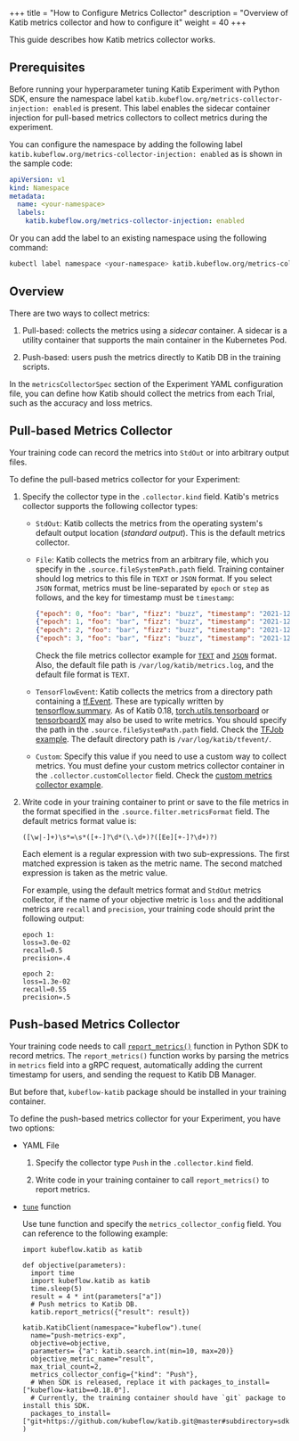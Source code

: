 +++
title = "How to Configure Metrics Collector"
description = "Overview of Katib metrics collector and how to configure it"
weight = 40
+++

This guide describes how Katib metrics collector works.

## Prerequisites

Before running your hyperparameter tuning Katib Experiment with Python SDK,
ensure the namespace label `katib.kubeflow.org/metrics-collector-injection: enabled`
is present. This label enables the sidecar container injection for pull-based metrics collectors to collect metrics during the experiment.

You can configure the namespace by adding the following label `katib.kubeflow.org/metrics-collector-injection: enabled`
as is shown in the sample code:

```yaml
apiVersion: v1
kind: Namespace
metadata:
  name: <your-namespace>
  labels:
    katib.kubeflow.org/metrics-collector-injection: enabled
```

Or you can add the label to an existing namespace using the following command:

```bash
kubectl label namespace <your-namespace> katib.kubeflow.org/metrics-collector-injection=enabled
```

## Overview

There are two ways to collect metrics:

1. Pull-based: collects the metrics using a _sidecar_ container. A sidecar is a utility container that supports
the main container in the Kubernetes Pod.

2. Push-based: users push the metrics directly to Katib DB in the training scripts.

In the `metricsCollectorSpec` section of the Experiment YAML configuration file, you can
define how Katib should collect the metrics from each Trial, such as the accuracy and loss metrics.

## Pull-based Metrics Collector

Your training code can record the metrics into `StdOut` or into arbitrary output files.

To define the pull-based metrics collector for your Experiment:

1. Specify the collector type in the `.collector.kind` field.
   Katib's metrics collector supports the following collector types:

   - `StdOut`: Katib collects the metrics from the operating system's default
     output location (_standard output_). This is the default metrics collector.

   - `File`: Katib collects the metrics from an arbitrary file, which
     you specify in the `.source.fileSystemPath.path` field. Training container
     should log metrics to this file in `TEXT` or `JSON` format. If you select `JSON` format,
     metrics must be line-separated by `epoch` or `step` as follows, and the key for timestamp must
     be `timestamp`:

     ```json
     {"epoch": 0, "foo": "bar", "fizz": "buzz", "timestamp": "2021-12-02T14:27:51"}
     {"epoch": 1, "foo": "bar", "fizz": "buzz", "timestamp": "2021-12-02T14:27:52"}
     {"epoch": 2, "foo": "bar", "fizz": "buzz", "timestamp": "2021-12-02T14:27:53"}
     {"epoch": 3, "foo": "bar", "fizz": "buzz", "timestamp": "2021-12-02T14:27:54"}
     ```

     Check the file metrics collector example for [`TEXT`](https://github.com/kubeflow/katib/blob/ea46a7f2b73b2d316b6b7619f99eb440ede1909b/examples/v1beta1/metrics-collector/file-metrics-collector.yaml#L14-L24)
     and [`JSON`](https://github.com/kubeflow/katib/blob/ea46a7f2b73b2d316b6b7619f99eb440ede1909b/examples/v1beta1/metrics-collector/file-metrics-collector-with-json-format.yaml#L14-L22)
     format. Also, the default file path is `/var/log/katib/metrics.log`, and the default file format is `TEXT`.

   - `TensorFlowEvent`: Katib collects the metrics from a directory path
     containing a [tf.Event](https://www.tensorflow.org/api_docs/python/tf/compat/v1/Event).
     These are typically written by [tensorflow.summary](https://www.tensorflow.org/api_docs/python/tf/summary).
     As of Katib 0.18, [torch.utils.tensorboard](https://pytorch.org/docs/stable/tensorboard.html) or
     [tensorboardX](https://tensorboardx.readthedocs.io/en/latest/index.html) may also be used to write metrics.
     You should specify the path in the `.source.fileSystemPath.path` field. Check the
     [TFJob example](https://github.com/kubeflow/katib/blob/ea46a7f2b73b2d316b6b7619f99eb440ede1909b/examples/v1beta1/kubeflow-training-operator/tfjob-mnist-with-summaries.yaml#L17-L23).
     The default directory path is `/var/log/katib/tfevent/`.

   - `Custom`: Specify this value if you need to use a custom way to collect
     metrics. You must define your custom metrics collector container
     in the `.collector.customCollector` field. Check the
     [custom metrics collector example](https://github.com/kubeflow/katib/blob/ea46a7f2b73b2d316b6b7619f99eb440ede1909b/examples/v1beta1/metrics-collector/custom-metrics-collector.yaml#L14-L36).

2. Write code in your training container to print or save to the file metrics in the format
   specified in the `.source.filter.metricsFormat` field. The default metrics format value is:

   ```
   ([\w|-]+)\s*=\s*([+-]?\d*(\.\d+)?([Ee][+-]?\d+)?)
   ```

   Each element is a regular expression with two sub-expressions. The first matched expression is
   taken as the metric name. The second matched expression is taken as the metric value.

   For example, using the default metrics format and `StdOut` metrics collector,
   if the name of your objective metric is `loss` and the additional metrics are
   `recall` and `precision`, your training code should print the following output:

   ```shell
   epoch 1:
   loss=3.0e-02
   recall=0.5
   precision=.4

   epoch 2:
   loss=1.3e-02
   recall=0.55
   precision=.5
   ```

## Push-based Metrics Collector

Your training code needs to call [`report_metrics()`](https://github.com/kubeflow/katib/blob/e251a07cb9491e2d892db306d925dddf51cb0930/sdk/python/v1beta1/kubeflow/katib/api/report_metrics.py#L26) function in Python SDK to record metrics.
The `report_metrics()` function works by parsing the metrics in `metrics` field into a gRPC request, automatically adding the current timestamp for users, and sending the request to Katib DB Manager.

But before that, `kubeflow-katib` package should be installed in your training container.

To define the push-based metrics collector for your Experiment, you have two options:

- YAML File

    1. Specify the collector type `Push` in the `.collector.kind` field.

    2. Write code in your training container to call `report_metrics()` to report metrics.

- [`tune`](https://github.com/kubeflow/katib/blob/master/sdk/python/v1beta1/kubeflow/katib/api/katib_client.py#L166) function

    Use tune function and specify the `metrics_collector_config` field. You can reference to the following example:

    ```
    import kubeflow.katib as katib

    def objective(parameters):
      import time
      import kubeflow.katib as katib
      time.sleep(5)
      result = 4 * int(parameters["a"])
      # Push metrics to Katib DB.
      katib.report_metrics({"result": result})

    katib.KatibClient(namespace="kubeflow").tune(
      name="push-metrics-exp",
      objective=objective,
      parameters= {"a": katib.search.int(min=10, max=20)}
      objective_metric_name="result",
      max_trial_count=2,
      metrics_collector_config={"kind": "Push"},
      # When SDK is released, replace it with packages_to_install=["kubeflow-katib==0.18.0"].
      # Currently, the training container should have `git` package to install this SDK.
      packages_to_install=["git+https://github.com/kubeflow/katib.git@master#subdirectory=sdk/python/v1beta1"],
    )
    ```
